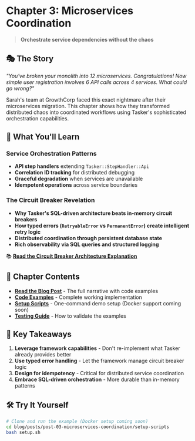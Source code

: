 # Chapter 3: Microservices Coordination

> **Orchestrate service dependencies without the chaos**

## 🎭 The Story

*"You've broken your monolith into 12 microservices. Congratulations! Now simple user registration involves 6 API calls across 4 services. What could go wrong?"*

Sarah's team at GrowthCorp faced this exact nightmare after their microservices migration. This chapter shows how they transformed distributed chaos into coordinated workflows using Tasker's sophisticated orchestration capabilities.

## 🚀 What You'll Learn

### **Service Orchestration Patterns**
- **API step handlers** extending `Tasker::StepHandler::Api`
- **Correlation ID tracking** for distributed debugging
- **Graceful degradation** when services are unavailable
- **Idempotent operations** across service boundaries

### **The Circuit Breaker Revelation**
- **Why Tasker's SQL-driven architecture beats in-memory circuit breakers**
- **How typed errors (`RetryableError` vs `PermanentError`) create intelligent retry logic**
- **Distributed coordination through persistent database state**
- **Rich observability via SQL queries and structured logging**

📚 **[Read the Circuit Breaker Architecture Explanation](code-examples/step_handlers/CIRCUIT_BREAKER_EXPLANATION.md)**

## 📖 Chapter Contents

- **[Read the Blog Post](blog-post.md)** - The full narrative with code examples
- **[Code Examples](code-examples/)** - Complete working implementation
- **[Setup Scripts](setup-scripts/)** - One-command demo setup (Docker support coming soon)
- **[Testing Guide](TESTING.md)** - How to validate the examples

## 🎯 Key Takeaways

1. **Leverage framework capabilities** - Don't re-implement what Tasker already provides better
2. **Use typed error handling** - Let the framework manage circuit breaker logic
3. **Design for idempotency** - Critical for distributed service coordination
4. **Embrace SQL-driven orchestration** - More durable than in-memory patterns

## 🛠️ Try It Yourself

```bash
# Clone and run the example (Docker setup coming soon)
cd blog/posts/post-03-microservices-coordination/setup-scripts
bash setup.sh
```
